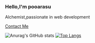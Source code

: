 <h3> Hello,I'm pooarasu</h3>
<p>Alchemist,passionate in web development<br/></p>
<a href="https://portfolio-page.174058pooarasus.repl.co/">Contact Me</a>


![Anurag's GitHub stats](https://github-readme-stats-sigma-five.vercel.app/api?username=pooaras&show_icons=true)
[![Top Langs](https://github-readme-stats-sigma-five.vercel.app/api/top-langs/?username=pooaras&layout=compact)](https://github.com/pooaras/github-readme-stats)

